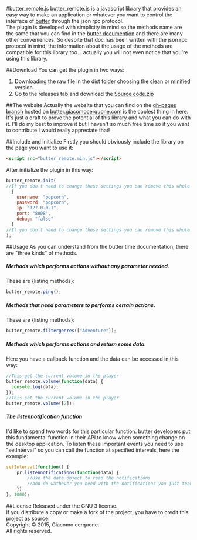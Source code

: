 #butter_remote.js
butter_remote.js is a javascript library that provides an easy way to make an application or whatever you want to control the interface of [butter](https://butter.io/) through the json rpc protocol.<br>
The plugin is developed with simplicity in mind so the methods name are the same that you can find in the [butter documention](https://github.com/butterproject/butter-desktop/blob/master/docs/json-rpc-api.md) and there are many other conveniences. So despite that doc has been written with the json rpc protocol in mind, the information about the usage of the methods are compatible for this library too... actually you will not even notice that you're using this library.

##Download
You can get the plugin in two ways:

1. Downloading the raw file in the dist folder choosing the [clean](https://raw.githubusercontent.com/giacomocerquone/butter_poremote.js/master/dist/butter_remote.js) or [minified](https://raw.githubusercontent.com/giacomocerquone/butter_remote.js/master/dist/butter_remote.min.js) version.
2. Go to the releases tab and download the [Source code.zip]()

##The website
Actually the website that you can find on the [gh-pages branch](https://github.com/giacomocerquone/butter_remote.js/tree/gh-pages) hosted on [butter.giacomocerquone.com](http://butter.giacomocerquone.com) is the coolest thing in here. It's just a draft to prove the potential of this library and what you can do with it. I'll do my best to improve it but I haven't so much free time so if you want to contribute I would really appreciate that!

##Include and Initialize
Firstly you should obviously include the library on the page you want to use it:
```html
<script src="butter_remote.min.js"></script>
```
After initialize the plugin in this way:
```javascript
butter_remote.init(
//If you don't need to change these settings you can remove this whole part
  {
    username: "popcorn",
    password: "popcorn",
    ip: "127.0.0.1",
    port: "8008",
    debug: "false"
  }
//If you don't need to change these settings you can remove this whole part
);
```

##Usage
As you can understand from the butter time documentation, there are "three kinds" of methods.

##### Methods which performs actions without any parameter needed.<br>
These are {listing methods}:<br>
```javascript
butter_remote.ping();
```
##### Methods that need parameters to performs certain actions.<br>
These are {listing methods}:<br>
```javascript
butter_remote.filtergenres(["Adventure"]);
```
##### Methods which performs actions and return some data.<br>
Here you have a callback function and the data can be accessed in this way:
```javascript
//This get the current volume in the player
butter_remote.volume(function(data) {
  console.log(data);
});
//This set the current volume in the player
butter_remote.volume([2]);
```

##### The listennotification function
I'd like to spend two words for this particular function. butter developers put this fundamental function in their API to know when something change on the desktop application. To listen these important events you need to use "setInterval" so you can call the function at specified intervals, here the example:
```javascript
setInterval(function() {
    pr.listennotifications(function(data) {
        //Use the data object to read the notifications
        //and do wathever you need with the notifications you just took (changing commands etc.)
    })
}, 1000);
```

##License
Released under the GNU 3 license.<br>
If you distribute a copy or make a fork of the project, you have to credit this project as source.<br>
Copyright © 2015, Giacomo cerquone.<br>
All rights reserved.
